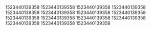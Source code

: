 1523440139358
1523440139358
1523440139358
1523440139358
1523440139358
1523440139358
1523440139358
1523440139358
1523440139358
1523440139358
1523440139358
1523440139358
1523440139358
1523440139358
1523440139358